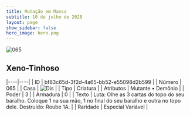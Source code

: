 ```yaml
---
title: Mutação em Massa
subtitle: 10 de julho de 2020
layout: page
show_sidebar: false
hero_image: hero.png
---
```


![065](https://cdn.keyforgegame.com/media/card_front/pt/479_065_3M885P4MH5RP_pt.png)

## Xeno-Tinhoso

|----|----|
| ID | bf83c65d-3f2d-4a65-bb52-e55098d2b599 |
| Número | 065 |
| Casa | ![Dis](https://archonarcana.com/images/thumb/e/e8/Dis.png/22px-Dis.png "Dis") |
| Tipo | Criatura |
| Atributos | Mutante • Demônio |
| Poder | 3 |
| Armadura | 0 |
| Texto | Luta: Olhe as 3 cartas do topo do seu baralho. Coloque 1 na sua mão, 1 no final do seu baralho e outra no topo dele.  Destruído: Roube 1A. |
| Raridade | Especial Variável |
